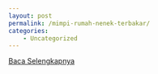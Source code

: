 ```yaml
---
layout: post
permalink: /mimpi-rumah-nenek-terbakar/
categories:
    - Uncategorized
---
```


[Baca Selengkapnya](/04)